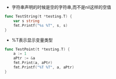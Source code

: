 - 字符串声明的时候是空的字符串,而不是nil这样的空值
```go
func TestString(t *testing.T) {
	var s string
	fmt.Printf("%s %T", s, s)
}
```

- %T表示显示变量类型
```go
func TestPoint(t *testing.T) {
	a := 1
	aPtr := &a
	fmt.Print(a, aPtr)
	fmt.Printf("%T %T", a, aPtr)
}
```
